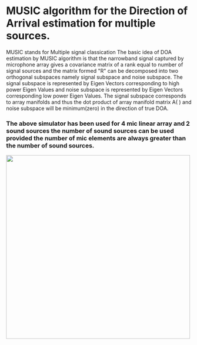 # MUSIC algorithm for the Direction of Arrival estimation for multiple sources.
MUSIC stands for Multiple signal classication
The  basic  idea  of  DOA  estimation  by  MUSIC algorithm  is  that  the  narrowband  signal  captured  by  microphone  array  gives  a covariance matrix of a rank equal to number of signal sources and the matrix formed "R" can be decomposed into two orthogonal subspaces namely signal subspace and noise subspace.
The signal subspace is represented by Eigen Vectors corresponding to high power  Eigen Values and  noise  subspace  is  represented  by  Eigen  Vectors  corresponding  low  power  Eigen Values. 
The signal subspace corresponds to array manifolds and thus the dot product of  array  manifold  matrix A(  )  and  noise  subspace  will  be  minimum(zero)  in  the direction of true DOA.

### The above simulator has been used for 4 mic linear array and 2 sound sources the number of sound sources can be used provided the number of mic elements are always greater than the number of sound sources.

<img src = "https://github.com/aadhar218/AcousticCamera/blob/master/docs/MUSIC/MUSIC.png" width = 500>
